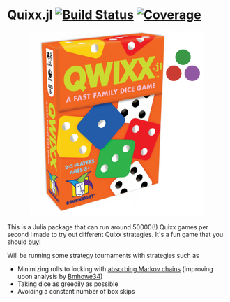 # Quixx.jl [![Build Status](https://github.com/christiangil/Quixx.jl/actions/workflows/CI.yml/badge.svg?branch=main)](https://github.com/christiangil/Quixx.jl/actions/workflows/CI.yml?query=branch%3Amain) [![Coverage](https://codecov.io/gh/christiangil/Quixx.jl/branch/main/graph/badge.svg)](https://codecov.io/gh/christiangil/Quixx.jl)

<p align="center">
    <img width="400px" src="https://raw.githubusercontent.com/christiangil/Quixx.jl/main/logo/quixx.png"/>
</p>

This is a Julia package that can run around 50000(!) Quixx games per second I made to try out different Quixx strategies. It's a fun game that you should [buy](https://gamewright.com/product/Qwixx)!

Will be running some strategy tournaments with strategies such as
- Minimizing rolls to locking with [absorbing Markov chains](https://en.wikipedia.org/wiki/Absorbing_Markov_chain) (improving upon analysis by [Bmhowe34](https://www.reddit.com/r/boardgames/comments/5l62f6/qwixx_analysis_and_strategy/))
- Taking dice as greedily as possible
- Avoiding a constant number of box skips
